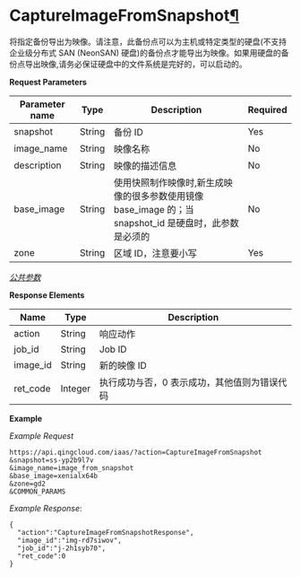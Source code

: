 ---
---

# CaptureImageFromSnapshot[¶](#captureimagefromsnapshot "永久链接至标题")

将指定备份导出为映像。请注意，此备份点可以为主机或特定类型的硬盘(不支持企业级分布式 SAN (NeonSAN) 硬盘)的备份点才能导出为映像。如果用硬盘的备份点导出映像,请务必保证硬盘中的文件系统是完好的，可以启动的。

**Request Parameters**

| Parameter name | Type | Description | Required |
| --- | --- | --- | --- |
| snapshot | String | 备份 ID | Yes |
| image_name | String | 映像名称 | No |
| description | String | 映像的描述信息 | No |
| base_image | String | 使用快照制作映像时,新生成映像的很多参数使用镜像 base_image 的；当 snapshot_id 是硬盘时，此参数是必须的 | No |
| zone | String | 区域 ID，注意要小写 | Yes |


[_公共参数_](../../common/parameters.html#api-common-parameters)

**Response Elements**

| Name | Type | Description |
| --- | --- | --- |
| action | String | 响应动作 |
| job_id | String | Job ID |
| image_id | String | 新的映像 ID |
| ret_code | Integer | 执行成功与否，0 表示成功，其他值则为错误代码 |

**Example**

_Example Request_

```
https://api.qingcloud.com/iaas/?action=CaptureImageFromSnapshot
&snapshot=ss-yp2b9l7v
&image_name=image_from_snapshot
&base_image=xenialx64b
&zone=gd2
&COMMON_PARAMS
```

_Example Response_:

```
{
  "action":"CaptureImageFromSnapshotResponse",
  "image_id":"img-rd7siwov",
  "job_id":"j-2h1syb70",
  "ret_code":0
}
```
